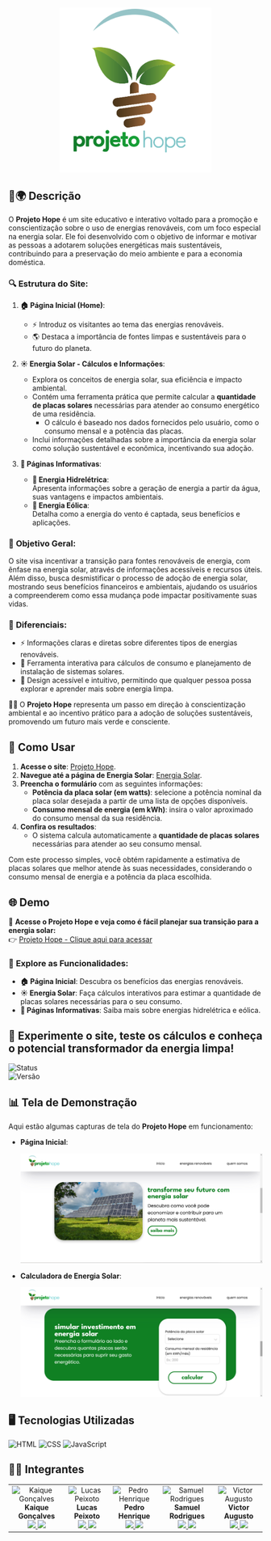 <p align="center">
<img src="./views/assets/img/LogoProjetoHope7.png" width="300"/>
</p>

## 📝🌍 Descrição

O **Projeto Hope** é um site educativo e interativo voltado para a promoção e conscientização sobre o uso de energias renováveis, com um foco especial na energia solar. Ele foi desenvolvido com o objetivo de informar e motivar as pessoas a adotarem soluções energéticas mais sustentáveis, contribuindo para a preservação do meio ambiente e para a economia doméstica.  

### 🔍 **Estrutura do Site**:
1. **🏠 Página Inicial (Home)**:  
   - ⚡ Introduz os visitantes ao tema das energias renováveis.  
   - 🌎 Destaca a importância de fontes limpas e sustentáveis para o futuro do planeta.
2. **☀️ Energia Solar - Cálculos e Informações**:  
   - Explora os conceitos de energia solar, sua eficiência e impacto ambiental.  
   - Contém uma ferramenta prática que permite calcular a **quantidade de placas solares** necessárias para atender ao consumo energético de uma residência.  
     - O cálculo é baseado nos dados fornecidos pelo usuário, como o consumo mensal e a potência das placas.  
   - Inclui informações detalhadas sobre a importância da energia solar como solução sustentável e econômica, incentivando sua adoção.

3. **📄 Páginas Informativas**:
   - **🌊 Energia Hidrelétrica**:  
     Apresenta informações sobre a geração de energia a partir da água, suas vantagens e impactos ambientais.  
   - **💨 Energia Eólica**:  
     Detalha como a energia do vento é captada, seus benefícios e aplicações.  

### 🎯 **Objetivo Geral**:
O site visa incentivar a transição para fontes renováveis de energia, com ênfase na energia solar, através de informações acessíveis e recursos úteis. Além disso, busca desmistificar o processo de adoção de energia solar, mostrando seus benefícios financeiros e ambientais, ajudando os usuários a compreenderem como essa mudança pode impactar positivamente suas vidas.

### 🚀 **Diferenciais**:
- ⚡ Informações claras e diretas sobre diferentes tipos de energias renováveis.  
- 🤖 Ferramenta interativa para cálculos de consumo e planejamento de instalação de sistemas solares.  
- 🎨 Design acessível e intuitivo, permitindo que qualquer pessoa possa explorar e aprender mais sobre energia limpa.

💚💡 O **Projeto Hope** representa um passo em direção à conscientização ambiental e ao incentivo prático para a adoção de soluções sustentáveis, promovendo um futuro mais verde e consciente.

## 🚀 Como Usar

1. **Acesse o site**: [Projeto Hope](https://projetohope.netlify.app).  
2. **Navegue até a página de Energia Solar**: [Energia Solar](https://projetohope.netlify.app/views/energiasolar/).  
3. **Preencha o formulário** com as seguintes informações:
   - **Potência da placa solar (em watts)**: selecione a potência nominal da placa solar desejada a partir de uma lista de opções disponíveis.
   - **Consumo mensal de energia (em kWh)**: insira o valor aproximado do consumo mensal da sua residência.  
4. **Confira os resultados**:
   - O sistema calcula automaticamente a **quantidade de placas solares** necessárias para atender ao seu consumo mensal.  

Com este processo simples, você obtém rapidamente a estimativa de placas solares que melhor atende às suas necessidades, considerando o consumo mensal de energia e a potência da placa escolhida.

## 🌐 Demo  

🔗 **Acesse o Projeto Hope e veja como é fácil planejar sua transição para a energia solar:**  
👉 [Projeto Hope - Clique aqui para acessar](https://projetohope.netlify.app)

### 🌟 **Explore as Funcionalidades:**  
- **🏠 Página Inicial**: Descubra os benefícios das energias renováveis.  
- **☀️ Energia Solar**: Faça cálculos interativos para estimar a quantidade de placas solares necessárias para o seu consumo.  
- **📄 Páginas Informativas**: Saiba mais sobre energias hidrelétrica e eólica.

👀 Experimente o site, teste os cálculos e conheça o potencial transformador da energia limpa!  
---

![Status](https://img.shields.io/badge/Status-Em%20desenvolvimento-blue)  
![Versão](https://img.shields.io/badge/Versão-1.0-darkgreen)

## 📊 Tela de Demonstração

Aqui estão algumas capturas de tela do **Projeto Hope** em funcionamento:

- **Página Inicial**:

  ![Home](./views/assets/img/home.png)

- **Calculadora de Energia Solar**:

  ![Calculadora](./views/assets/img/calc.png)

## 🖥️ Tecnologias Utilizadas

![HTML](https://img.shields.io/badge/HTML-%23E44D26?style=for-the-badge&logo=html5&logoColor=white) ![CSS](https://img.shields.io/badge/CSS-%231572B6?style=for-the-badge&logo=css3&logoColor=white) ![JavaScript](https://img.shields.io/badge/JavaScript-%23F7DF1E?style=for-the-badge&logo=javascript&logoColor=black)

## 👥🌱 Integrantes

<table>
  <tr>
  <td align="center">
      <img src="https://github.com/Kaique-GM.png" width="100" alt="Kaique Gonçalves"/><br>
      <strong>Kaique Gonçalves</strong><br>
      <a href="mailto:kaiquegmoficial@gmail.com">
        <img src="https://img.shields.io/badge/Email-EA4335?style=for-the-badge&logo=gmail&logoColor=white">
      </a>
      <a href="https://github.com/Kaique-GM">
        <img src="https://img.shields.io/badge/GitHub-%23121011?style=for-the-badge&logo=github&logoColor=white">
      </a>
    </td>
    <td align="center">
      <img src="https://github.com/LucasPeixotoN.png" width="100" alt="Lucas Peixoto"/><br>
      <strong>Lucas Peixoto</strong><br>
      <a href="mailto:peixotonlucas@gmail.com">
        <img src="https://img.shields.io/badge/Email-EA4335?style=for-the-badge&logo=gmail&logoColor=white">
      </a>
      <a href="https://github.com/LucasPeixotoN">
        <img src="https://img.shields.io/badge/GitHub-%23121011?style=for-the-badge&logo=github&logoColor=white">
      </a>
    </td>
    <td align="center">
      <img src="https://github.com/PedroHArruda.png" width="100" alt="Pedro Henrique"/><br>
      <strong>Pedro Henrique</strong><br>
      <a href="mailto:pedrohenriquearruda158@gmail.com">
        <img src="https://img.shields.io/badge/Email-EA4335?style=for-the-badge&logo=gmail&logoColor=white">
      </a>
      <a href="https://github.com/PedroHArruda">
        <img src="https://img.shields.io/badge/GitHub-%23121011?style=for-the-badge&logo=github&logoColor=white">
      </a>
    </td>
    <td align="center">
      <img src="https://github.com/SamuelProfissional.png" width="100" alt="Samuel Rodrigues"/><br>
      <strong>Samuel Rodrigues</strong><br>
      <a href="mailto:samuelrodrigues40000@gmail.com">
        <img src="https://img.shields.io/badge/Email-EA4335?style=for-the-badge&logo=gmail&logoColor=white">
      </a>
      <a href="https://github.com/SamuelProfissional">
        <img src="https://img.shields.io/badge/GitHub-%23121011?style=for-the-badge&logo=github&logoColor=white">
      </a>
    </td>
    <td align="center">
      <img src="https://github.com/VictorBrotto.png" width="100" alt="Victor Augusto"/><br>
      <strong>Victor Augusto</strong><br>
      <a href="mailto:victor.augusto.francisco.brotto@gmail.com">
        <img src="https://img.shields.io/badge/Email-EA4335?style=for-the-badge&logo=gmail&logoColor=white">
      </a>
      <a href="https://github.com/VictorBrotto">
        <img src="https://img.shields.io/badge/GitHub-%23121011?style=for-the-badge&logo=github&logoColor=white">
      </a>
    </td>
  </tr>
</table>

